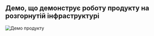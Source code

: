 ## Демо, що демонструє роботу продукту на розгорнутій інфраструктурі
![Демо продукту](../screen_capture_installing_argocd_app.gif)
